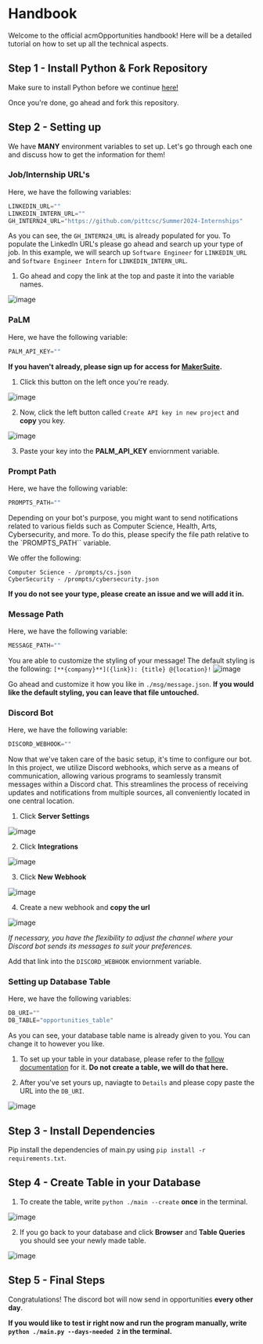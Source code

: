 # Handbook
Welcome to the official acmOpportunities handbook! Here will be a detailed tutorial on how to set up all the technical aspects.

## Step 1 - Install Python & Fork Repository
Make sure to install Python before we continue [here!](https://www.python.org/downloads/)

Once you're done, go ahead and fork this repository.

## Step 2 - Setting up
We have **MANY** environment variables to set up. Let's go through each one and discuss how to get the information for them!

### Job/Internship URL's
Here, we have the following variables:
```py
LINKEDIN_URL=""
LINKEDIN_INTERN_URL=""
GH_INTERN24_URL="https://github.com/pittcsc/Summer2024-Internships"
```
As you can see, the `GH_INTERN24_URL` is already populated for you.
To populate the LinkedIn URL's please go ahead and search up your type of job.
In this example, we will search up `Software Engineer` for `LINKEDIN_URL` and `Software Engineer Intern` for `LINKEDIN_INTERN_URL`.

1. Go ahead and copy the link at the top and paste it into the variable names.

![image](https://github.com/acmcsufoss/acmOpportunities/assets/116927138/ba582896-fa9b-4674-bc39-29593d5cdfd3)


### PaLM
Here, we have the following variable:
```py
PALM_API_KEY=""
```
**If you haven't already, please sign up for access for [MakerSuite](https://makersuite.google.com/).**

1. Click this button on the left once you're ready.

![image](https://github.com/acmcsufoss/acmOpportunities/assets/116927138/38c71365-4e5d-4fb9-ab9c-8f0d40ef49b7)

2. Now, click the left button called `Create API key in new project` and **copy** you key.

![image](https://github.com/acmcsufoss/acmOpportunities/assets/116927138/36f5971c-94d4-4440-93f8-5f90a1197a78)


3. Paste your key into the **PALM_API_KEY** enviornment variable.

### Prompt Path
Here, we have the following variable:
```py
PROMPTS_PATH=""
```
Depending on your bot's purpose, you might want to send notifications related to various fields such as Computer Science, Health, Arts, Cybersecurity, and more. To do this, please specify the file path relative to the `PROMPTS_PATH`` variable.

We offer the following:
```
Computer Science - /prompts/cs.json
CyberSecurity - /prompts/cybersecurity.json
```

**If you do not see your type, please create an issue and we will add it in.**

### Message Path
Here, we have the following variable:
```py
MESSAGE_PATH=""
```
You are able to customize the styling of your message!
The default styling is the following:
`[**{company}**]({link}): {title} @{location}!`
![image](https://github.com/acmcsufoss/acmOpportunities/assets/116927138/7ef73b63-d61e-4751-85af-6077798cbe81)


Go ahead and customize it how you like in `./msg/message.json`.
**If you would like the default styling, you can leave that file untouched.**

### Discord Bot
Here, we have the following variable:
```py
DISCORD_WEBHOOK=""
```
Now that we've taken care of the basic setup, it's time to configure our bot. In this project, we utilize Discord webhooks, which serve as a means of communication, allowing various programs to seamlessly transmit messages within a Discord chat. This streamlines the process of receiving updates and notifications from multiple sources, all conveniently located in one central location.

1. Click **Server Settings**

![image](https://github.com/acmcsufoss/acmOpportunities/assets/116927138/b8a94fb2-8571-43ce-b770-c3fa2165289a)


2. Click **Integrations**

![image](https://github.com/acmcsufoss/acmOpportunities/assets/116927138/85f4bf36-0845-4fe6-a0ca-a3035e959df1)


3. Click **New Webhook**

![image](https://github.com/acmcsufoss/acmOpportunities/assets/116927138/aab8f1fc-0354-4300-9196-8cbbd081fe52)


4. Create a new webhook and **copy the url**

![image](https://github.com/acmcsufoss/acmOpportunities/assets/116927138/cb4a9d04-23c4-4304-a831-46427f2d2e2e)

*If necessary, you have the flexibility to adjust the channel where your Discord bot sends its messages to suit your preferences.*

Add that link into the `DISCORD_WEBHOOK` enviornment variable.

### Setting up Database Table
Here, we have the following variables:
```py
DB_URI=""
DB_TABLE="opportunities_table"
```

As you can see, your database table name is already given to you. You can change it to however you like.

1. To set up your table in your database, please refer to the [follow documentation](https://www.elephantsql.com/docs/index.html) for it. **Do not create a table, we will do that here.**

2. After you've set yours up, naviagte to `Details` and please copy paste the URL into the `DB_URI`.

![image](https://github.com/acmcsufoss/acmOpportunities/assets/116927138/4af9524c-a61b-447e-86ae-67658a0c1fa7)


## Step 3 - Install Dependencies
Pip install the dependencies of main.py using `pip install -r requirements.txt`.

## Step 4 - Create Table in your Database
1. To create the table, write `python ./main --create` **once** in the terminal.

![image](https://github.com/acmcsufoss/acmOpportunities/assets/116927138/97d521af-7444-4f32-90f8-75b5afe6df35)


2. If you go back to your database and click **Browser** and **Table Queries** you should see your newly made table.

![image](https://github.com/acmcsufoss/acmOpportunities/assets/116927138/757ef7b0-bd3d-4eb6-b4ad-d02d30bb2659)

## Step 5 - Final Steps
Congratulations! The discord bot will now send in opportunities **every other day**.

**If you would like to test ir right now and run the program manually, write `python ./main.py --days-needed 2` in the terminal.**



